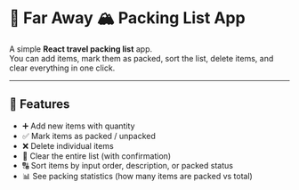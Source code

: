 # 🌴 Far Away 🏔 Packing List App

A simple **React travel packing list** app.  
You can add items, mark them as packed, sort the list, delete items, and clear everything in one click.  

---

## 🚀 Features
- ➕ Add new items with quantity  
- ✅ Mark items as packed / unpacked  
- ❌ Delete individual items  
- 🧹 Clear the entire list (with confirmation)  
- 🔠 Sort items by input order, description, or packed status  
- 📊 See packing statistics (how many items are packed vs total)
